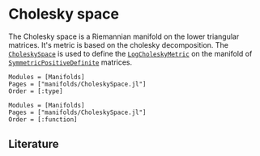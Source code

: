 # Cholesky space

The Cholesky space is a Riemannian manifold on the lower triangular matrices.
It's metric is based on the cholesky decomposition.
The [`CholeskySpace`](@ref) is used to define the [`LogCholeskyMetric`](@ref) on the manifold of  [`SymmetricPositiveDefinite`](@ref) matrices.

```@autodocs
Modules = [Manifolds]
Pages = ["manifolds/CholeskySpace.jl"]
Order = [:type]
```

```@autodocs
Modules = [Manifolds]
Pages = ["manifolds/CholeskySpace.jl"]
Order = [:function]
```

## Literature
